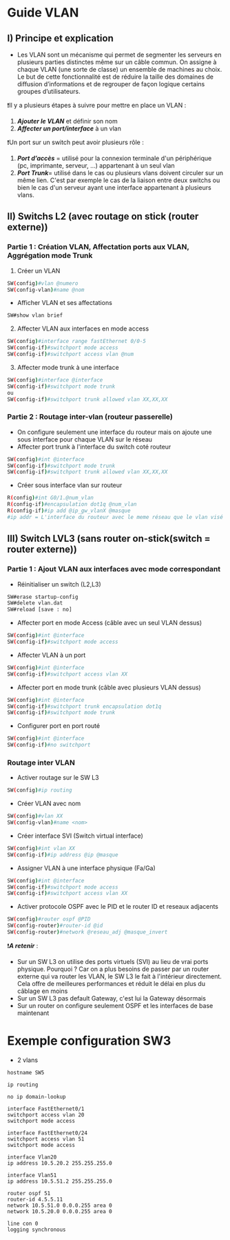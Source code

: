 # Guide VLAN

## I) Principe et explication

* Les VLAN sont un mécanisme qui permet de segmenter les serveurs en plusieurs parties distinctes même sur un câble commun. On assigne à chaque VLAN (une sorte de classe) un ensemble de machines au choix. Le but de cette fonctionnalité est de réduire la taille des domaines de diffusion d’informations et de regrouper de façon logique certains groupes d’utilisateurs.

❗Il y a plusieurs étapes à suivre pour mettre en place un VLAN :
1.  ***Ajouter le VLAN*** et définir son nom
2.  ***Affecter un port/interface*** à un vlan

❗Un port sur un switch peut avoir plusieurs rôle :
1.  ***Port d’accès*** = utilisé pour la connexion terminale d'un périphérique (pc, imprimante, serveur, ...) appartenant à un seul vlan
2.  ***Port Trunk***= utilisé dans le cas ou plusieurs vlans doivent circuler sur un même lien. C'est par exemple le cas de la liaison entre deux switchs ou bien le cas d'un serveur ayant une interface appartenant à plusieurs vlans.

## II) Switchs L2 (avec routage on stick (router externe))

### Partie 1 : Création VLAN, Affectation ports aux VLAN, Aggrégation mode Trunk
1. Créer un VLAN
```bash
SW(config)#vlan @numero  
SW(config-vlan)#name @nom
```
-   Afficher VLAN et ses affectations
```bash
SW#show vlan brief
```
2. Affecter VLAN aux interfaces en mode access
```bash
SW(config)#interface range fastEthernet 0/0-5  
SW(config-if)#switchport mode access
SW(config-if)#switchport access vlan @num
```
3. Affecter mode trunk à une interface
```bash
SW(config)#interface @interface  
SW(config-if)#switchport mode trunk
ou
SW(config-if)#switchport trunk allowed vlan XX,XX,XX
```

### Partie 2 : Routage inter-vlan (routeur passerelle)
* On configure seulement une interface du routeur mais on ajoute une sous interface pour chaque VLAN sur le réseau
* Affecter port trunk à l'interface du switch coté routeur
```bash
SW(config)#int @interface
SW(config-if)#switchport mode trunk
SW(config-if)#switchport trunk allowed vlan XX,XX,XX
```
* Créer sous interface vlan sur routeur 
```bash
R(config)#int G0/1.@num_vlan
R(config-if)#encapsulation dot1q @num_vlan
R(config-if)#ip add @ip_gw_vlanX @masque
#ip addr = L'interface du routeur avec le meme réseau que le vlan visé mais .1 car il va être la gw
```


## III) Switch LVL3 (sans router on-stick(switch = router externe))
### Partie 1 : Ajout VLAN aux interfaces avec mode correspondant
* Réinitialiser un switch (L2,L3)
```bash
SW#erase startup-config
SW#delete vlan.dat
SW#reload [save : no]
```
* Affecter port en mode Access (câble avec un seul VLAN dessus)
```bash
SW(config)#int @interface
SW(config-if)#switchport mode access
```
* Affecter VLAN à un port
```bash
SW(config)#int @interface
SW(config-if)#switchport access vlan XX
```
* Affecter port en mode trunk (câble avec plusieurs VLAN dessus)
```bash
SW(config)#int @interface
SW(config-if)#switchport trunk encapsulation dot1q
SW(config-if)#switchport mode trunk
```
* Configurer port en port routé
```bash
SW(config)#int @interface
SW(config-if)#no switchport
```

### Routage inter VLAN
 * Activer routage sur le SW L3
```bash
SW(config)#ip routing
```
 * Créer VLAN avec nom
 ```bash
SW(config)#vlan XX
SW(config-vlan)#name <nom>
```
 * Créer interface SVI (Switch virtual interface)
 ```bash
SW(config)#int vlan XX
SW(config-if)#ip address @ip @masque
```
 * Assigner VLAN à une interface physique (Fa/Ga)
 ```bash
SW(config)#int @interface
SW(config-if)#switchport mode access
SW(config-if)#switchport access vlan XX
```
 * Activer protocole OSPF avec le PID et le router ID et reseaux adjacents
  ```bash
SW(config)#router ospf @PID
SW(config-router)#router-id @id
SW(config-router)#network @reseau_adj @masque_invert
```

❗***A retenir*** :
*  Sur un SW L3 on utilise des ports virtuels (SVI) au lieu de vrai ports physique. Pourquoi ? Car on a plus besoins de passer par un router externe qui va router les VLAN, le SW L3 le fait à l'intérieur directement. Cela offre de meilleures performances et réduit le délai en plus du câblage en moins
* Sur un SW L3 pas default Gateway, c'est lui la Gateway désormais
* Sur un router on configure seulement OSPF et les interfaces de base maintenant

# Exemple configuration SW3
* 2 vlans
```
hostname SW5

ip routing

no ip domain-lookup

interface FastEthernet0/1
switchport access vlan 20
switchport mode access

interface FastEthernet0/24
switchport access vlan 51
switchport mode access

interface Vlan20
ip address 10.5.20.2 255.255.255.0

interface Vlan51
ip address 10.5.51.2 255.255.255.0

router ospf 51
router-id 4.5.5.11
network 10.5.51.0 0.0.0.255 area 0
network 10.5.20.0 0.0.0.255 area 0

line con 0
logging synchronous
```